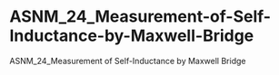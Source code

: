# ASNM_24_Measurement-of-Self-Inductance-by-Maxwell-Bridge
ASNM_24_Measurement of Self-Inductance by Maxwell Bridge
